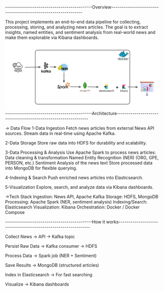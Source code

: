 --------------------------------------------Overview---------------------------------------------------------------

This project implements an end-to-end data pipeline for collecting, processing, storing, and analyzing news articles.
The goal is to extract insights, named entities, and sentiment analysis from real-world news and make them explorable 
via Kibana dashboards.
![Alt text](./architecture.png)
--------------------------------------------Architecture---------------------------------------------------------------

-> Data Flow
1-Data Ingestion
   Fetch news articles from external News API sources.
   Stream data in real-time using Apache Kafka.

2-Data Storage
   Store raw data into HDFS for durability and scalability.

3-Data Processing & Analysis
   Use Apache Spark to process news articles:
   Data cleaning & transformation
   Named Entity Recognition (NER) (ORG, GPE, PERSON, etc.)
   Sentiment Analysis of the news text
   Store processed data into MongoDB for flexible querying.

4-Indexing & Search
   Push enriched news articles into Elasticsearch.

5-Visualization
   Explore, search, and analyze data via Kibana dashboards.

->Tech Stack
Ingestion: News API, Apache Kafka
Storage: HDFS, MongoDB
Processing: Apache Spark (NER, sentiment analysis)
Indexing/Search: Elasticsearch
Visualization: Kibana
Orchestration: Docker / Docker Compose

--------------------------------------------How it works---------------------------------------------------------------

Collect News → API → Kafka topic

Persist Raw Data → Kafka consumer → HDFS

Process Data → Spark job (NER + Sentiment)

Save Results → MongoDB (structured articles)

Index in Elasticsearch → For fast searching

Visualize → Kibana dashboards
